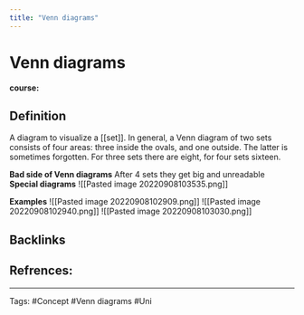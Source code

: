 ```yaml
---
title: "Venn diagrams"
---
```


# Venn diagrams
**course:**
## Definition
A diagram to visualize a [[set]].
In general, a Venn diagram of two sets consists of four areas: three inside the ovals, and one outside. The latter is sometimes forgotten. For three sets there are eight, for four sets sixteen.

**Bad side of Venn diagrams**
After 4 sets they get big and unreadable
**Special diagrams**
![[Pasted image 20220908103535.png]]

**Examples**
![[Pasted image 20220908102909.png]]
![[Pasted image 20220908102940.png]]
![[Pasted image 20220908103030.png]]
## Backlinks

## Refrences:

---
Tags: #Concept #Venn diagrams #Uni 